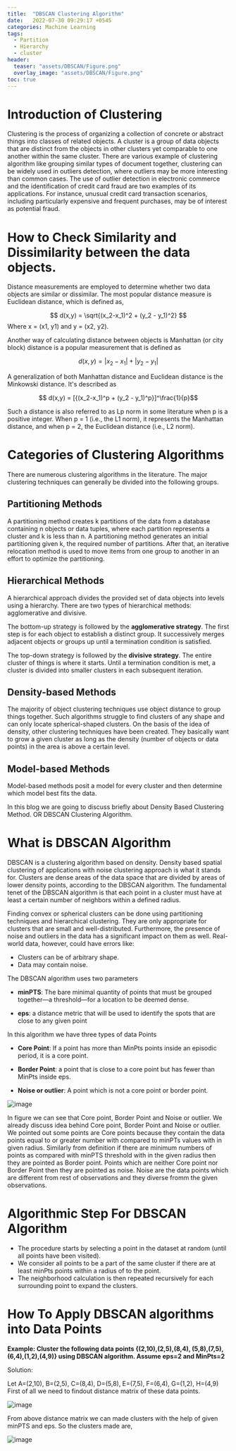 ```yaml
---
title:  "DBSCAN Clustering Algorithm"
date:   2022-07-30 09:29:17 +0545
categories: Machine Learning
tags:
  - Partition
  - Hierarchy
  - cluster
header:
  teaser: "assets/DBSCAN/Figure.png"
  overlay_image: "assets/DBSCAN/Figure.png"
toc: true
---
```


# Introduction of Clustering
Clustering is the process of organizing a collection of concrete or abstract things into classes of related objects. A cluster is a group of data objects that are distinct from the objects in other clusters yet comparable to one another within the same cluster. There are various example of clustering algorithm like grouping similar types of document together, clustering can be widely used in outliers detection, where outliers may be more interesting than common cases. The use of outlier detection in electronic commerce and the identification of credit card fraud are two examples of its applications. For instance, unusual credit card transaction scenarios, including particularly expensive and frequent purchases, may be of interest as potential fraud.

# How to Check Similarity and Dissimilarity between the data objects.
Distance measurements are employed to determine whether two data objects are similar or dissimilar. The most popular distance measure is Euclidean distance, which is defined as,

$$ d(x,y) = \sqrt{(x_2-x_1)^2 + (y_2 - y_1)^2} $$  Where  x = (x1, y1) and y = (x2, y2).

Another way of calculating distance between objects is Manhattan (or city block) distance is a popular measurement that is defined as

$$ d(x,y) = |x_2- x_1| + |y_2 - y_1| $$

A generalization of both Manhattan distance and Euclidean distance is the Minkowski distance. It's described as

$$ d(x,y) = [{(x_2-x_1)^p + (y_2 - y_1)^p}]^\frac{1}{p}$$

Such a distance is also referred to as Lp norm in some literature when p is a positive integer. When p = 1 (i.e., the L1 norm), it represents the Manhattan distance, and when p = 2, the Euclidean distance (i.e., L2 norm).



# Categories of Clustering Algorithms

There are numerous clustering algorithms in the literature. The major clustering techniques can generally be divided into the following groups.

## Partitioning Methods
A partitioning method creates k partitions of the data from a database containing n objects or data tuples, where each partition represents a cluster and k is less than n. A partitioning method generates an initial partitioning given k, the required number of partitions. After that, an iterative relocation method is used to move items from one group to another in an effort to optimize the partitioning.

## Hierarchical Methods
A hierarchical approach divides the provided set of data objects into levels using a hierarchy. There are two types of hierarchical methods: agglomerative and divisive.

The bottom-up strategy is followed by the **agglomerative strategy**. The first step is for each object to establish a distinct group. It successively merges adjacent objects or groups up until a termination condition is satisfied.

The top-down strategy is followed by the **divisive strategy**. The entire cluster of things is where it starts. Until a termination condition is met, a cluster is divided into smaller clusters in each subsequent iteration.

## Density-based Methods
The majority of object clustering techniques use object distance to group things together. Such algorithms struggle to find clusters of any shape and can only locate spherical-shaped clusters. On the basis of the idea of density, other clustering techniques have been created. They basically want to grow a given cluster as long as the density (number of objects or data points) in the area is above a certain level.

## Model-based Methods
Model-based methods posit a model for every cluster and then determine which model best fits the data.

In this blog we are going to discuss briefly about Density Based Clustering Method. OR DBSCAN Clustering Algorithm.




# What is DBSCAN Algorithm

DBSCAN is a clustering algorithm based on density. Density based spatial clustering of applications with noise clustering approach is what it stands for. Clusters are dense areas of the data space that are divided by areas of lower density points, according to the DBSCAN algorithm. The fundamental tenet of the DBSCAN algorithm is that each point in a cluster must have at least a certain number of neighbors within a defined radius.

Finding convex or spherical clusters can be done using partitioning techniques and hierarchical clustering. They are only appropriate for clusters that are small and well-distributed. Furthermore, the presence of noise and outliers in the data has a significant impact on them as well. Real-world data, however, could have errors like:

* Clusters can be of arbitrary shape. 
* Data may contain noise. 

The DBSCAN algorithm uses two parameters
* **minPTS**:
The bare minimal quantity of points that must be grouped together—a threshold—for a location to be deemed dense.

* **eps**:
a distance metric that will be used to identify the spots that are close to any given point

In this algorithm we have three types of data Points

* **Core Point**: If a point has more than MinPts points inside an episodic period, it is a core point.

* **Border Point**: a point that is close to a core point but has fewer than MinPts inside eps.

* **Noise or outlier**: A point which is not a core point or border point.


![image]({{site.url}}/assets/DBSCAN/Figure.png)

In figure we can see that Core point, Border Point and Noise or outlier. We already discuss idea behind Core point, Border Point and Noise or outlier. We pointed out some points are Core points because they contain the data points equal to or greater number with compared to minPTs values with in given radius. Similarly from definition if there are minimum numbers of points as compared with minPTS threshold with in the given radius then they are pointed as Border point. Points which are neither Core point nor Border Point then they are pointed as noise. Noise are the data points which are different from rest of observations and they diverse fromm the given observations. 

# Algorithmic Step For DBSCAN Algorithm 

* The procedure starts by selecting a point in the dataset at random (until all points have been visited).
* We consider all points to be a part of the same cluster if there are at least minPts points within a radius of to the point.
* The neighborhood calculation is then repeated recursively for each surrounding point to expand the clusters.

# How To Apply DBSCAN algorithms into Data Points

**Example: Cluster the following data points {(2,10),(2,5),(8,4), (5,8),(7,5),(6,4),(1,2),(4,9)} using DBSCAN algorithm. Assume eps=2 and MinPts=2**

Solution: 

Let A=(2,10), B=(2,5), C=(8,4), D=(5,8), E=(7,5), F=(6,4), G=(1,2), H=(4,9) First of all we need to findout distance matrix of these data points. 

![image]({{site.url}}/assets/DBSCAN/Distance_matrix.png)

From above distance matrix we can made clusters with the help of given minPTS and eps. So the clusters made are,

![image]({{site.url}}/assets/DBSCAN/Cluster.png)






```python

```
